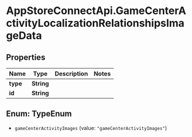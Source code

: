 # AppStoreConnectApi.GameCenterActivityLocalizationRelationshipsImageData

## Properties

Name | Type | Description | Notes
------------ | ------------- | ------------- | -------------
**type** | **String** |  | 
**id** | **String** |  | 



## Enum: TypeEnum


* `gameCenterActivityImages` (value: `"gameCenterActivityImages"`)




